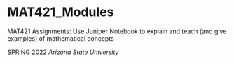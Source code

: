 # MAT421_Modules
MAT421 Assignments: Use Juniper Notebook to explain and teach (and give examples) of mathematical concepts

SPRING 2022 _Arizona State University_
